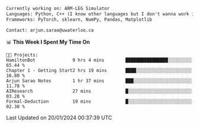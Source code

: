 ```txt
Currently working on: ARM-LEG Simulator
Languages: Python, C++ (I know other languages but I don't wanna work in them)
Frameworks: PyTorch, sklearn, NumPy, Pandas, Matplotlib

Contact: arjun.sarao@uwaterloo.ca
```

<!--START_SECTION:waka-->
📊 **This Week I Spent My Time On** 

```text
🐱‍💻 Projects: 
HamiltonBot              9 hrs 4 mins        ████████████████░░░░░░░░░   65.44 % 
Chapter 1 - Getting Start2 hrs 19 mins       ████░░░░░░░░░░░░░░░░░░░░░   16.80 % 
Arjun Sarao Notes        1 hr 37 mins        ███░░░░░░░░░░░░░░░░░░░░░░   11.78 % 
AIResearch               27 mins             █░░░░░░░░░░░░░░░░░░░░░░░░   03.28 % 
Formal-Deduction         19 mins             █░░░░░░░░░░░░░░░░░░░░░░░░   02.30 % 
```


 Last Updated on 20/01/2024 00:37:39 UTC
<!--END_SECTION:waka-->
